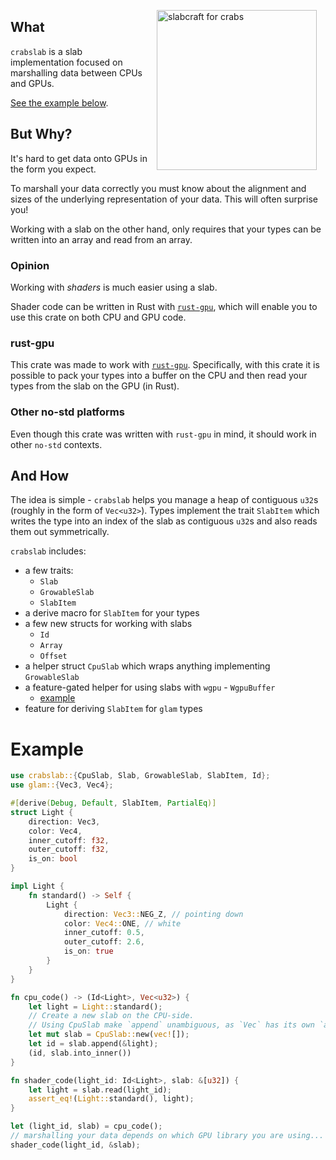 <div style="float: right; padding: 1em;">
    <img src="https://github.com/schell/crabslab/blob/main/crates/crabslab/crabslab.png?raw=true" alt="slabcraft for crabs" width="256" />
</div>

## What

`crabslab` is a slab implementation focused on marshalling data between CPUs and GPUs.

[See the example below](#example).

## But Why?
It's hard to get data onto GPUs in the form you expect.

To marshall your data correctly you must know about the alignment and sizes of the underlying representation of your data.
This will often surprise you!

Working with a slab on the other hand, only requires that your types can be written into an array and read from an array.

### Opinion
Working with _shaders_ is much easier using a slab.

Shader code can be written in Rust with [`rust-gpu`](https://github.com/EmbarkStudios/rust-gpu),
which will enable you to use this crate on both CPU and GPU code.

### rust-gpu
This crate was made to work with [`rust-gpu`](https://github.com/EmbarkStudios/rust-gpu/).
Specifically, with this crate it is possible to pack your types into a buffer on the CPU
and then read your types from the slab on the GPU (in Rust).

### Other no-std platforms
Even though this crate was written with `rust-gpu` in mind, it should work in other `no-std`
contexts.

## And How
The idea is simple - `crabslab` helps you manage a heap of contiguous `u32`s (roughly in the form of `Vec<u32>`). 
Types implement the trait `SlabItem` which writes the type into an index of the slab as contiguous `u32`s and also 
reads them out symmetrically. 

`crabslab` includes:
* a few traits:
  - `Slab`
  - `GrowableSlab`
  - `SlabItem`
* a derive macro for `SlabItem` for your types
* a few new structs for working with slabs
  - `Id`
  - `Array`
  - `Offset`
* a helper struct `CpuSlab` which wraps anything implementing `GrowableSlab`
* a feature-gated helper for using slabs with `wgpu` - `WgpuBuffer`
  - [example](https://github.com/schell/crabslab/blob/main/crates/crabslab/src/wgpu_slab.rs#L356)
* feature for deriving `SlabItem` for `glam` types

# Example
```rust
use crabslab::{CpuSlab, Slab, GrowableSlab, SlabItem, Id};
use glam::{Vec3, Vec4};

#[derive(Debug, Default, SlabItem, PartialEq)]
struct Light {
    direction: Vec3,
    color: Vec4,
    inner_cutoff: f32,
    outer_cutoff: f32,
    is_on: bool
}

impl Light {
    fn standard() -> Self {
        Light {
            direction: Vec3::NEG_Z, // pointing down
            color: Vec4::ONE, // white
            inner_cutoff: 0.5,
            outer_cutoff: 2.6,
            is_on: true
        }
    }
}

fn cpu_code() -> (Id<Light>, Vec<u32>) {
    let light = Light::standard();
    // Create a new slab on the CPU-side.
    // Using CpuSlab make `append` unambiguous, as `Vec` has its own `append` function.
    let mut slab = CpuSlab::new(vec![]);
    let id = slab.append(&light);
    (id, slab.into_inner())
}

fn shader_code(light_id: Id<Light>, slab: &[u32]) {
    let light = slab.read(light_id);
    assert_eq!(Light::standard(), light);
}

let (light_id, slab) = cpu_code();
// marshalling your data depends on which GPU library you are using...
shader_code(light_id, &slab);
```
